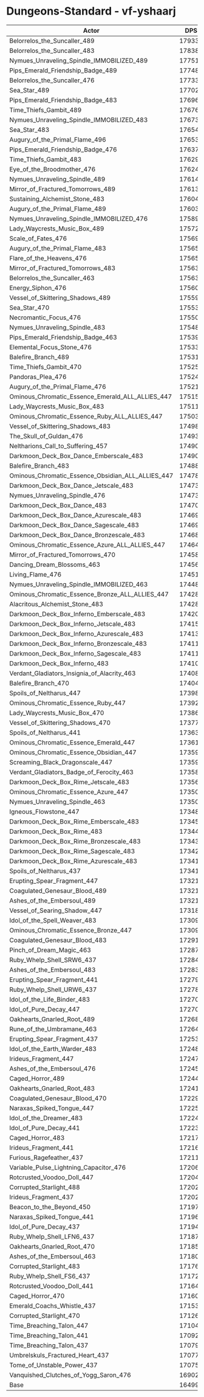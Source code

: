 # Dungeons-Standard - vf-yshaarj
| Actor | DPS | Increase |
|---|:---:|:---:|
|Belorrelos_the_Suncaller_489|179333|8.69%|
|Belorrelos_the_Suncaller_483|178387|8.12%|
|Nymues_Unraveling_Spindle_IMMOBILIZED_489|177510|7.59%|
|Pips_Emerald_Friendship_Badge_489|177482|7.57%|
|Belorrelos_the_Suncaller_476|177330|7.48%|
|Sea_Star_489|177020|7.29%|
|Pips_Emerald_Friendship_Badge_483|176965|7.26%|
|Time_Thiefs_Gambit_489|176767|7.14%|
|Nymues_Unraveling_Spindle_IMMOBILIZED_483|176731|7.12%|
|Sea_Star_483|176546|7.00%|
|Augury_of_the_Primal_Flame_496|176534|7.00%|
|Pips_Emerald_Friendship_Badge_476|176376|6.90%|
|Time_Thiefs_Gambit_483|176296|6.85%|
|Eye_of_the_Broodmother_476|176243|6.82%|
|Nymues_Unraveling_Spindle_489|176142|6.76%|
|Mirror_of_Fractured_Tomorrows_489|176138|6.76%|
|Sustaining_Alchemist_Stone_483|176049|6.70%|
|Augury_of_the_Primal_Flame_489|176035|6.69%|
|Nymues_Unraveling_Spindle_IMMOBILIZED_476|175895|6.61%|
|Lady_Waycrests_Music_Box_489|175725|6.51%|
|Scale_of_Fates_476|175696|6.49%|
|Augury_of_the_Primal_Flame_483|175659|6.47%|
|Flare_of_the_Heavens_476|175656|6.46%|
|Mirror_of_Fractured_Tomorrows_483|175634|6.45%|
|Belorrelos_the_Suncaller_463|175631|6.45%|
|Energy_Siphon_476|175600|6.43%|
|Vessel_of_Skittering_Shadows_489|175593|6.43%|
|Sea_Star_470|175539|6.39%|
|Necromantic_Focus_476|175508|6.38%|
|Nymues_Unraveling_Spindle_483|175489|6.36%|
|Pips_Emerald_Friendship_Badge_463|175391|6.30%|
|Elemental_Focus_Stone_476|175338|6.27%|
|Balefire_Branch_489|175310|6.25%|
|Time_Thiefs_Gambit_470|175259|6.22%|
|Pandoras_Plea_476|175246|6.22%|
|Augury_of_the_Primal_Flame_476|175214|6.20%|
|Ominous_Chromatic_Essence_Emerald_ALL_ALLIES_447|175159|6.16%|
|Lady_Waycrests_Music_Box_483|175112|6.14%|
|Ominous_Chromatic_Essence_Ruby_ALL_ALLIES_447|175034|6.09%|
|Vessel_of_Skittering_Shadows_483|174988|6.06%|
|The_Skull_of_Guldan_476|174939|6.03%|
|Neltharions_Call_to_Suffering_457|174906|6.01%|
|Darkmoon_Deck_Box_Dance_Emberscale_483|174903|6.01%|
|Balefire_Branch_483|174881|6.00%|
|Ominous_Chromatic_Essence_Obsidian_ALL_ALLIES_447|174787|5.94%|
|Darkmoon_Deck_Box_Dance_Jetscale_483|174737|5.91%|
|Nymues_Unraveling_Spindle_476|174734|5.91%|
|Darkmoon_Deck_Box_Dance_483|174701|5.89%|
|Darkmoon_Deck_Box_Dance_Azurescale_483|174694|5.88%|
|Darkmoon_Deck_Box_Dance_Sagescale_483|174691|5.88%|
|Darkmoon_Deck_Box_Dance_Bronzescale_483|174686|5.88%|
|Ominous_Chromatic_Essence_Azure_ALL_ALLIES_447|174646|5.85%|
|Mirror_of_Fractured_Tomorrows_470|174581|5.81%|
|Dancing_Dream_Blossoms_463|174563|5.80%|
|Living_Flame_476|174518|5.77%|
|Nymues_Unraveling_Spindle_IMMOBILIZED_463|174484|5.75%|
|Ominous_Chromatic_Essence_Bronze_ALL_ALLIES_447|174289|5.64%|
|Alacritous_Alchemist_Stone_483|174283|5.63%|
|Darkmoon_Deck_Box_Inferno_Emberscale_483|174205|5.59%|
|Darkmoon_Deck_Box_Inferno_Jetscale_483|174154|5.55%|
|Darkmoon_Deck_Box_Inferno_Azurescale_483|174134|5.54%|
|Darkmoon_Deck_Box_Inferno_Bronzescale_483|174115|5.53%|
|Darkmoon_Deck_Box_Inferno_Sagescale_483|174110|5.53%|
|Darkmoon_Deck_Box_Inferno_483|174109|5.53%|
|Verdant_Gladiators_Insignia_of_Alacrity_463|174080|5.51%|
|Balefire_Branch_470|174046|5.49%|
|Spoils_of_Neltharus_447|173985|5.45%|
|Ominous_Chromatic_Essence_Ruby_447|173924|5.41%|
|Lady_Waycrests_Music_Box_470|173868|5.38%|
|Vessel_of_Skittering_Shadows_470|173774|5.32%|
|Spoils_of_Neltharus_441|173638|5.24%|
|Ominous_Chromatic_Essence_Emerald_447|173618|5.23%|
|Ominous_Chromatic_Essence_Obsidian_447|173598|5.22%|
|Screaming_Black_Dragonscale_447|173594|5.21%|
|Verdant_Gladiators_Badge_of_Ferocity_463|173587|5.21%|
|Darkmoon_Deck_Box_Rime_Jetscale_483|173567|5.20%|
|Ominous_Chromatic_Essence_Azure_447|173506|5.16%|
|Nymues_Unraveling_Spindle_463|173503|5.16%|
|Igneous_Flowstone_447|173486|5.15%|
|Darkmoon_Deck_Box_Rime_Emberscale_483|173458|5.13%|
|Darkmoon_Deck_Box_Rime_483|173441|5.12%|
|Darkmoon_Deck_Box_Rime_Bronzescale_483|173432|5.12%|
|Darkmoon_Deck_Box_Rime_Sagescale_483|173424|5.11%|
|Darkmoon_Deck_Box_Rime_Azurescale_483|173419|5.11%|
|Spoils_of_Neltharus_437|173417|5.11%|
|Erupting_Spear_Fragment_447|173218|4.99%|
|Coagulated_Genesaur_Blood_489|173217|4.99%|
|Ashes_of_the_Embersoul_489|173216|4.99%|
|Vessel_of_Searing_Shadow_447|173186|4.97%|
|Idol_of_the_Spell_Weaver_483|173092|4.91%|
|Ominous_Chromatic_Essence_Bronze_447|173091|4.91%|
|Coagulated_Genesaur_Blood_483|172913|4.80%|
|Pinch_of_Dream_Magic_463|172870|4.78%|
|Ruby_Whelp_Shell_SRW6_437|172847|4.76%|
|Ashes_of_the_Embersoul_483|172838|4.76%|
|Erupting_Spear_Fragment_441|172799|4.73%|
|Ruby_Whelp_Shell_URW6_437|172784|4.72%|
|Idol_of_the_Life_Binder_483|172701|4.67%|
|Idol_of_Pure_Decay_447|172700|4.67%|
|Oakhearts_Gnarled_Root_489|172687|4.66%|
|Rune_of_the_Umbramane_463|172644|4.64%|
|Erupting_Spear_Fragment_437|172534|4.57%|
|Idol_of_the_Earth_Warder_483|172482|4.54%|
|Irideus_Fragment_447|172474|4.54%|
|Ashes_of_the_Embersoul_476|172456|4.52%|
|Caged_Horror_489|172440|4.52%|
|Oakhearts_Gnarled_Root_483|172410|4.50%|
|Coagulated_Genesaur_Blood_470|172297|4.43%|
|Naraxas_Spiked_Tongue_447|172255|4.40%|
|Idol_of_the_Dreamer_483|172244|4.40%|
|Idol_of_Pure_Decay_441|172230|4.39%|
|Caged_Horror_483|172172|4.35%|
|Irideus_Fragment_441|172169|4.35%|
|Furious_Ragefeather_437|172110|4.32%|
|Variable_Pulse_Lightning_Capacitor_476|172065|4.29%|
|Rotcrusted_Voodoo_Doll_447|172044|4.28%|
|Corrupted_Starlight_488|172027|4.27%|
|Irideus_Fragment_437|172022|4.26%|
|Beacon_to_the_Beyond_450|171977|4.24%|
|Naraxas_Spiked_Tongue_441|171966|4.23%|
|Idol_of_Pure_Decay_437|171947|4.22%|
|Ruby_Whelp_Shell_LFN6_437|171878|4.17%|
|Oakhearts_Gnarled_Root_470|171858|4.16%|
|Ashes_of_the_Embersoul_463|171807|4.13%|
|Corrupted_Starlight_483|171768|4.11%|
|Ruby_Whelp_Shell_FS6_437|171720|4.08%|
|Rotcrusted_Voodoo_Doll_441|171640|4.03%|
|Caged_Horror_470|171600|4.01%|
|Emerald_Coachs_Whistle_437|171532|3.97%|
|Corrupted_Starlight_470|171260|3.80%|
|Time_Breaching_Talon_447|171044|3.67%|
|Time_Breaching_Talon_441|170925|3.60%|
|Time_Breaching_Talon_437|170794|3.52%|
|Umbrelskuls_Fractured_Heart_437|170774|3.51%|
|Tome_of_Unstable_Power_437|170759|3.50%|
|Vanquished_Clutches_of_Yogg_Saron_476|169025|2.45%|
|Base|164990|0.00%|
